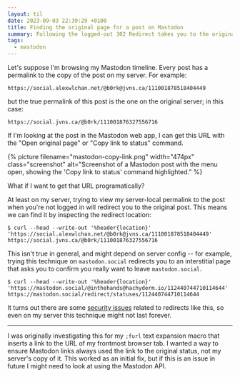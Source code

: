 ```yaml
---
layout: til
date: 2023-09-03 22:39:29 +0100
title: Finding the original page for a post on Mastodon
summary: Following the logged-out 302 Redirect takes you to the original post.
tags:
  - mastodon
---
```

Let's suppose I'm browsing my Mastodon timeline.
Every post has a permalink to the copy of the post on my server.
For example:

```
https://social.alexwlchan.net/@b0rk@jvns.ca/111001878518404449
```

but the true permalink of this post is the one on the original server; in this case:

```
https://social.jvns.ca/@b0rk/111001876327556716
```

If I'm looking at the post in the Mastodon web app, I can get this URL with the "Open original page" or "Copy link to status" command.

{%
  picture
  filename="mastodon-copy-link.png"
  width="474px"
  class="screenshot"
  alt="Screenshot of a Mastodon post with the menu open, showing the 'Copy link to status' command highlighted."
%}

What if I want to get that URL programatically?

At least on my server, trying to view my server-local permalink to the post when you're not logged in will redirect you to the original post.
This means we can find it by inspecting the redirect location:

```console
$ curl --head --write-out '%header{location}' 'https://social.alexwlchan.net/@b0rk@jvns.ca/111001878518404449'
https://social.jvns.ca/@b0rk/111001876327556716
```

This isn't true in general, and might depend on server config -- for example, trying this technique on `mastodon.social` redirects you to an interstitial page that asks you to confirm you really want to leave `mastodon.social`.

```console
$ curl --head --write-out '%header{location}' 'https://mastodon.social/@inthehands@hachyderm.io/112440744710114644'
https://mastodon.social/redirect/statuses/112440744710114644
```

It turns out there are some [security issues](https://shkspr.mobi/blog/2023/10/an-openish-redirect-on-mastodon/) related to redirects like this, so even on my server this technique might not last forever.

---

I was originally investigating this for my `;furl` text expansion macro that inserts a link to the URL of my frontmost browser tab.
I wanted a way to ensure Mastodon links always used the link to the original status, not my server's copy of it.
This worked as an initial fix, but if this is an issue in future I might need to look at using the Mastodon API.

